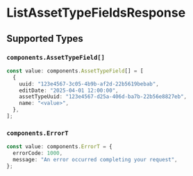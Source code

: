 # ListAssetTypeFieldsResponse


## Supported Types

### `components.AssetTypeField[]`

```typescript
const value: components.AssetTypeField[] = [
  {
    uuid: "123e4567-3c05-4b9b-af2d-22b5619bebab",
    editDate: "2025-04-01 12:00:00",
    assetTypeUuid: "123e4567-d25a-406d-ba7b-22b56e8827eb",
    name: "<value>",
  },
];
```

### `components.ErrorT`

```typescript
const value: components.ErrorT = {
  errorCode: 1000,
  message: "An error occurred completing your request",
};
```


